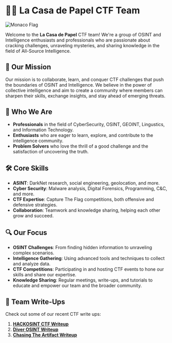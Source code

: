 # 🏴‍☠️ **La Casa de Papel CTF Team**

![Monaco Flag](https://upload.wikimedia.org/wikipedia/commons/e/ea/Flag_of_Monaco.svg) <!-- Monaco Flag Symbol -->

Welcome to the **La Casa de Papel** CTF team! We're a group of OSINT and Intelligence enthusiasts and professionals who are passionate about cracking challenges, unraveling mysteries, and sharing knowledge in the field of All-Source Intelligence.

## 🎯 **Our Mission**
Our mission is to collaborate, learn, and conquer CTF challenges that push the boundaries of OSINT and Intelligence. 
We believe in the power of collective intelligence and aim to create a community where members can sharpen their skills, exchange insights, and stay ahead of emerging threats.

## 💼 **Who We Are**
- **Professionals** in the field of CyberSecurity, OSINT, GEOINT, Lingustics, and Information Technology.
- **Enthusiasts** who are eager to learn, explore, and contribute to the intelligence community.
- **Problem Solvers** who love the thrill of a good challenge and the satisfaction of uncovering the truth.

## 🛠️ **Core Skills**
- **ASINT**: DarkNet research, social engineering, geolocation, and more.
- **Cyber Security**: Malware analysis, Digital Forensics, Programming, C&C, and more.
- **CTF Expertise**: Capture The Flag competitions, both offensive and defensive strategies.
- **Collaboration**: Teamwork and knowledge sharing, helping each other grow and succeed.

## 🔍 **Our Focus**
- **OSINT Challenges**: From finding hidden information to unraveling complex scenarios.
- **Intelligence Gathering**: Using advanced tools and techniques to collect and analyze data.
- **CTF Competitions**: Participating in and hosting CTF events to hone our skills and share our expertise.
- **Knowledge Sharing**: Regular meetings, write-ups, and tutorials to educate and empower our team and the broader community.

## 📝 **Team Write-Ups**
Check out some of our recent CTF write ups:

1. **[HACKOSINT CTF Writeup](https://medium.com/@souf6x/hackosint-ctf-write-up-475e93e258aa)**
2. **[Diver OSINT Writeup](https://medium.com/@PretendNotToBe/writeup-of-diver-osint-ctf-2024-13be6d7ea847)**
3. **[Chasing The Artifact Writeup](https://medium.com/the-sleuth-sheet/osint-writeup-chasing-the-artifact-b93ab559b5a5)**
